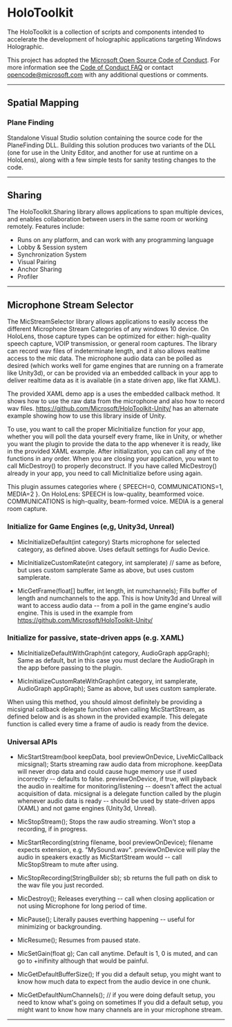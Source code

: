 # HoloToolkit
The HoloToolkit is a collection of scripts and components intended to accelerate the development of holographic applications targeting Windows Holographic.

This project has adopted the [Microsoft Open Source Code of Conduct](https://opensource.microsoft.com/codeofconduct/). 
For more information see the [Code of Conduct FAQ](https://opensource.microsoft.com/codeofconduct/faq/) or contact [opencode@microsoft.com](mailto:opencode@microsoft.com) with any additional questions or comments.

---

## Spatial Mapping

### Plane Finding
Standalone Visual Studio solution containing the source code for the PlaneFinding DLL. Building this solution produces two variants of the DLL (one for use in the Unity Editor, and another for use at runtime on a HoloLens), along with a few simple tests for sanity testing changes to the code.

---

## Sharing

The HoloToolkit.Sharing library allows applications to span multiple devices, and enables collaboration between users in the same room or working remotely.  Features include:

* Runs on any platform, and can work with any programming language
* Lobby & Session system
* Synchronization System
* Visual Pairing
* Anchor Sharing
* Profiler

---

## Microphone Stream Selector

The MicStreamSelector library allows applications to easily access the different Microphone Stream Categories of any windows 10 device. On HoloLens, those capture types can be optimized for either: high-quality speech capture, VOIP transmission, or general room captures. The library can record wav files of indeterminate length, and it also allows realtime access to the mic data. The microphone audio data can be polled as desired (which works well for game engines that are running on a framerate like Unity3d), or can be provided via an embedded callback in your app to deliver realtime data as it is available (in a state driven app, like flat XAML).

The provided XAML demo app is a uses the embedded callback method. It shows how to use the raw data from the microphone and also how to record wav files. https://github.com/Microsoft/HoloToolkit-Unity/ has an alternate example showing how to use this library inside of Unity. 

To use, you want to call the proper MicInitialize function for your app, whether you will poll the data yourself every frame, like in Unity, or whether you want the plugin to provide the data to the app whenever it is ready, like in the provided XAML example. After initialization, you can call any of the functions in any order. When you are closing your application, you want to call MicDestroy() to properly deconstruct. If you have called MicDestroy() already in your app, you need to call MicInitialize before using again. 

This plugin assumes categories where { SPEECH=0, COMMUNICATIONS=1, MEDIA=2 }. On HoloLens: SPEECH is low-quality, beamformed voice. COMMUNICATIONS is high-quality, beam-formed voice. MEDIA is a general room capture. 

### Initialize for Game Engines (e,g, Unity3d, Unreal)
* MicInitializeDefault(int category)
Starts microphone for selected category, as defined above. Uses default settings for Audio Device. 

* MicInitializeCustomRate(int category, int samplerate) // same as before, but uses custom samplerate 
Same as above, but uses custom samplerate. 

* MicGetFrame(float[] buffer, int length, int numchannels); 
Fills buffer of length and numchannels to the app. This is how Unity3d and Unreal will want to access audio data -- from a poll in the game engine's audio engine. This is used in the example from https://github.com/Microsoft/HoloToolkit-Unity/

### Initialize for passive, state-driven apps (e.g. XAML)
* MicInitializeDefaultWithGraph(int category, AudioGraph appGraph); 
Same as default, but in this case you must declare the AudioGraph in the app before passing to the plugin. 

* MicInitializeCustomRateWithGraph(int category, int samplerate, AudioGraph appGraph); 
Same as above, but uses custom samplerate.

When using this method, you should almost definitely be providing a micsignal callback delegate function when calling MicStartStream, as defined below and is as shown in the provided example. This delegate function is called every time a frame of audio is ready from the device. 

### Universal APIs
* MicStartStream(bool keepData, bool previewOnDevice, LiveMicCallback micsignal); 
Starts streaming raw audio data from microphone. keepData will never drop data and could cause huge memory use if used incorrectly -- defaults to false. previewOnDevice, if true, will playback the audio in realtime for monitoring/listening -- doesn't affect the actual acquisition of data. micsignal is a delegate function called by the plugin whenever audio data is ready -- should be used by state-driven apps (XAML) and not game engines (Unity3d, Unreal).

* MicStopStream();
Stops the raw audio streaming. Won't stop a recording, if in progress. 

* MicStartRecording(string filename, bool previewOnDevice); 
filename expects extension, e.g. "MySound.wav". previewOnDevice will play the audio in speakers exactly as MicStartStream would -- call MicStopStream to mute after using. 

* MicStopRecording(StringBuilder sb);
sb returns the full path on disk to the wav file you just recorded. 

* MicDestroy();
Releases everything -- call when closing application or not using Microphone for long period of time. 

* MicPause();
Literally pauses everthing happening -- useful for minimizing or backgrounding. 

* MicResume();
Resumes from paused state.

* MicSetGain(float g);
Can call anytime. Default is 1, 0 is muted, and can go to +inifinity although that would be painful. 

* MicGetDefaultBufferSize(); 
If you did a default setup, you might want to know how much data to expect from the audio device in one chunk. 

* MicGetDefaultNumChannels(); // if you were doing default setup, you need to know what's going on sometimes
If you did a default setup, you might want to know how many channels are in your microphone stream.

---

